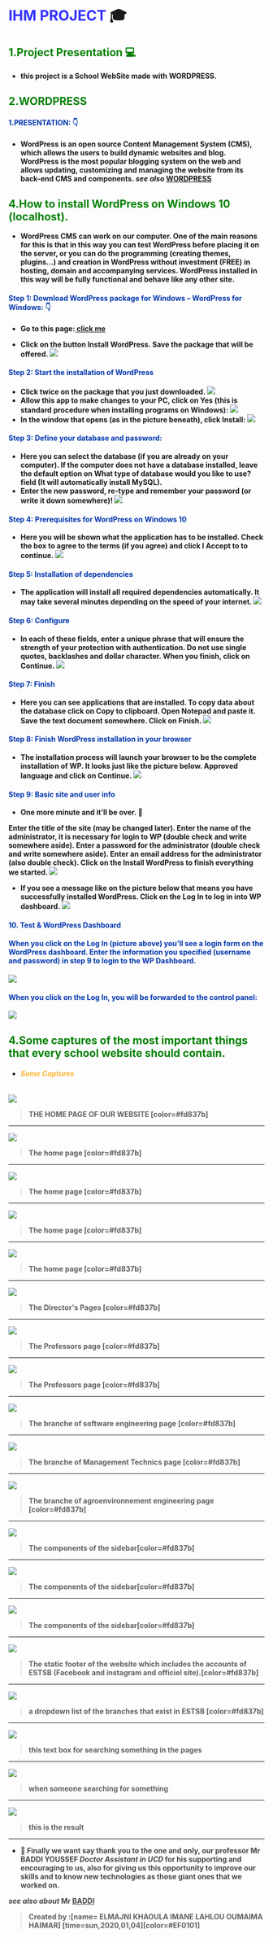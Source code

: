 # <strong style="color: blue; opacity: 0.80">**IHM PROJECT**</strong> :mortar_board: 
## <span style="color:green "> 1.Project Presentation :computer:</span>
* <strong style="color:dark">this project is a School WebSite made with WORDPRESS.
 ## <span style="color:green">2.WORDPRESS</span>
 #### <span style="color:#0036ad"> 1.PRESENTATION: :point_down:</span>
 
 * <strong style="color:dark">WordPress is an open source Content Management System (CMS), which allows the
users to build dynamic websites and blog. WordPress is the most popular blogging system on the web and allows updating, customizing and managing the website from its back-end CMS and components.
 *see also* [WORDPRESS](https://www.tutorialspoint.com/wordpress/wordpress_tutorial.pdf)


 ## <span style="color:green "> 4.How to install WordPress on Windows 10 (localhost).</span>
 
 * <strong style="color:dark">WordPress CMS can work on our computer. One of the main reasons for this is that in this way you can test WordPress before placing it on the server, or you can do the programming (creating themes, plugins…) and creation in WordPress without investment (FREE) in hosting, domain and accompanying services.
WordPress installed in this way will be fully functional and behave like any other site.

#### <span style="color:#0036ad"> Step 1: Download WordPress package for Windows – WordPress for Windows: :point_down:</span>

* <strong style="color:dark">Go to this page:[ click me]( https://go.microsoft.com/fwlink/?LinkID=286266)

* <strong style="color:dark">Click on the button Install WordPress. Save the package that will be offered.
![](https://i.imgur.com/CHZrLYb.png)

#### <span style="color:#0036ad">Step 2: Start the installation of WordPress
* <strong style="color:dark">Click twice on the package that you just downloaded.
![](https://i.imgur.com/0fjFScc.png)
* <strong style="color:dark">Allow this app to make changes to your PC, click on Yes (this is standard procedure when installing programs on Windows):
![](https://i.imgur.com/WaHuITz.png)
* <strong style="color:dark">In the window that opens (as in the picture beneath), click Install:
![](https://i.imgur.com/P5xqS8m.png)

#### <span style="color:#0036ad">Step 3: Define your database and password:
* <strong style="color:dark">Here you can select the database (if you are already on your computer). If the computer does not have a database installed, leave the default option on What type of database would you like to use? field (It will automatically install MySQL).
* <strong style="color:dark">Enter the new password, re-type and remember your password (or write it down somewhere)!
![](https://i.imgur.com/o9bQWfQ.png)
#### <span style="color:#0036ad">Step 4: Prerequisites for WordPress on Windows 10
* <strong style="color:dark">Here you will be shown what the application has to be installed. Check the box to agree to the terms (if you agree) and click I Accept to to continue.
![](https://i.imgur.com/SnnAoEV.png)
#### <span style="color:#0036ad">Step 5: Installation of dependencies
* <strong style="color:dark">The application will install all required dependencies automatically. It may take several minutes depending on the speed of your internet.
![](https://i.imgur.com/gyt4fzo.png)
#### <span style="color:#0036ad">Step 6: Configure
* <strong style="color:dark">In each of these fields, enter a unique phrase that will ensure the strength of your protection with authentication. Do not use single quotes, backlashes and dollar character. When you finish, click on Continue.
![](https://i.imgur.com/9dKQLLA.png)
#### <span style="color:#0036ad">Step 7: Finish
* <strong style="color:dark">Here you can see applications that are installed. To copy data about the database click on Copy to clipboard. Open Notepad and paste it. Save the text document somewhere. Click on Finish.
![](https://i.imgur.com/L1VuSsM.png)
#### <span style="color:#0036ad">Step 8: Finish WordPress installation in your browser
* <strong style="color:dark">The installation process will launch your browser to be the complete installation of WP. It looks just like the picture below. Approved language and click on Continue.
![](https://i.imgur.com/DjzJo56.png)
#### <span style="color:#0036ad">Step 9: Basic site and user info
* <strong style="color:dark">One more minute and it’ll be over. 🙂

Enter the title of the site (may be changed later).
Enter the name of the administrator, it is necessary for login to WP (double check and write somewhere aside).
Enter a password for the administrator (double check and write somewhere aside).
Enter an email address for the administrator (also double check).
Click on the Install WordPress to finish everything we started.
![](https://i.imgur.com/HQLVM7f.png)
* <strong style="color:dark">If you see a message like on the picture below that means you have successfully installed WordPress. Click on the Log In to log in into WP dashboard.
![](https://i.imgur.com/SXH0RBN.png)
#### <span style="color:#0036ad">10. Test & WordPress Dashboard
#### <span style="color:#0036ad">When you click on the Log In (picture above) you’ll see a login form on the WordPress dashboard. Enter the information you specified (username and password) in step 9 to login to the WP Dashboard.
![](https://i.imgur.com/2zEJYR5.png)
#### <span style="color:#0036ad">When you click on the Log In, you will be forwarded to the control panel:
![](https://i.imgur.com/YWlWpAt.png)

 ## <span style="color:green "> 4.Some captures of the most important things that every school website should contain.</span>
* ###### <strong style="color:orange; opacity: 0.80">Some Captures</strong>
![](https://i.imgur.com/aHqaIks.png)

> THE HOME PAGE OF OUR WEBSITE [color=#fd837b]
 ---
![](https://i.imgur.com/mQn8PdY.png)

> The home page [color=#fd837b]
 ---
 ![](https://i.imgur.com/SMSICby.png)

> The home page [color=#fd837b]
---
![](https://i.imgur.com/ElzgURv.png)
> The home page [color=#fd837b]
---
![](https://i.imgur.com/1oSBB8Y.png)
> The home page [color=#fd837b]
---
![](https://i.imgur.com/CKQWIj3.png)
> The Director's Pages [color=#fd837b]
---
![](https://i.imgur.com/X2gUs13.png)
> The Professors page [color=#fd837b]
---
![](https://i.imgur.com/ISR7gMp.png)
> The Professors page [color=#fd837b]
---
![](https://i.imgur.com/tf3FvLy.png)
> The branche of software engineering page [color=#fd837b]
---
![](https://i.imgur.com/2XXuBlb.png)
> The branche of Management Technics page [color=#fd837b]
---
![](https://i.imgur.com/Is3nzIy.png)
> The branche of agroenvironnement engineering page [color=#fd837b]
---
![](https://i.imgur.com/0TI5iQ4.png)
> The components of the sidebar[color=#fd837b]
---

![](https://i.imgur.com/JAaomWl.png)
> The components of the sidebar[color=#fd837b]
---

![](https://i.imgur.com/YMlEKDw.png)
> The components of the sidebar[color=#fd837b]
---

![](https://i.imgur.com/9hm4J5B.png)
> The static footer of the website which includes the accounts of ESTSB (Facebook and instagram and officiel site).[color=#fd837b]
---
![](https://i.imgur.com/AJyn7x6.jpg)
> a dropdown list of the branches that exist in ESTSB [color=#fd837b]
---
![](https://i.imgur.com/gIMGyaI.png)
> this text box for searching something in the pages
---
![](https://i.imgur.com/HqGRoOY.jpg)
> when someone searching for something
---
![](https://i.imgur.com/WQKpCmD.png)
> this is the result
---
* <strong style="color: dark ; opacity: 0.80">:pray: Finally we want say thank you to the one and only, our professor Mr BADDI YOUSSEF *Doctor Assistant in UCD* for his supporting  and encouraging to us, also for giving us this opportunity to improve our skills and to know new technologies as those giant ones that we worked on.

*see also about* Mr [BADDI](https://ma.linkedin.com/in/youssefbaddi/fr)
</strong>
 
> Created by :[name= ELMAJNI KHAOULA IMANE LAHLOU OUMAIMA HAIMAR]
[time=sun,2020,01,04][color=#EF0101]
